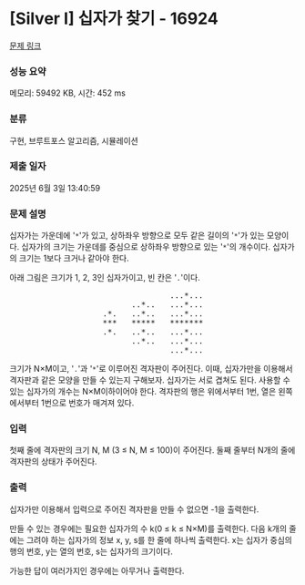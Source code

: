 # [Silver I] 십자가 찾기 - 16924 

[문제 링크](https://www.acmicpc.net/problem/16924) 

### 성능 요약

메모리: 59492 KB, 시간: 452 ms

### 분류

구현, 브루트포스 알고리즘, 시뮬레이션

### 제출 일자

2025년 6월 3일 13:40:59

### 문제 설명

<p>십자가는 가운데에 '<code>*</code>'가 있고, 상하좌우 방향으로 모두 같은 길이의 '<code>*</code>'가 있는 모양이다. 십자가의 크기는 가운데를 중심으로 상하좌우 방향으로 있는 '<code>*</code>'의 개수이다. 십자가의 크기는 1보다 크거나 같아야 한다.</p>

<p>아래 그림은 크기가 1, 2, 3인 십자가이고, 빈 칸은 '<code>.</code>'이다.</p>

<pre style="text-align: center;">              ...*...
      ..*..   ...*...
.*.   ..*..   ...*...
***   *****   *******
.*.   ..*..   ...*...
      ..*..   ...*...
              ...*...</pre>

<p>크기가 N×M이고, '<code>.</code>'과 '<code>*</code>'로 이루어진 격자판이 주어진다. 이때, 십자가만을 이용해서 격자판과 같은 모양을 만들 수 있는지 구해보자. 십자가는 서로 겹쳐도 된다. 사용할 수 있는 십자가의 개수는 N×M이하이어야 한다. 격자판의 행은 위에서부터 1번, 열은 왼쪽에서부터 1번으로 번호가 매겨져 있다.</p>

### 입력 

 <p>첫째 줄에 격자판의 크기 N, M (3 ≤ N, M ≤ 100)이 주어진다. 둘째 줄부터 N개의 줄에 격자판의 상태가 주어진다.</p>

### 출력 

 <p>십자가만 이용해서 입력으로 주어진 격자판을 만들 수 없으면 -1을 출력한다.</p>

<p>만들 수 있는 경우에는 필요한 십자가의 수 k(0 ≤ k ≤ N×M)를 출력한다. 다음 k개의 줄에는 그려야 하는 십자가의 정보 x, y, s를 한 줄에 하나씩 출력한다. x는 십자가 중심의 행의 번호, y는 열의 번호, s는 십자가의 크기이다.</p>

<p>가능한 답이 여러가지인 경우에는 아무거나 출력한다.</p>

